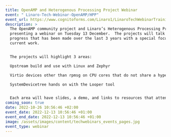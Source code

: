 ```yaml
---
title: OpenAMP and Heterogenous Processing Project Webinar
event: " Linaro-Tech-Webinar-OpenAMP/HPP"
event_url: https://www.cognitoforms.com/Linaro1/LinaroTechWebinarTrainingOpenAMPHPP
description: >
  The OpenAMP community project and Linaro’s Heterogenous Processing Project are
  presenting a webinar on Tuesday 13 December.  The projects will talk about
  progress that has been made over the last 3 years with a special focus on
  current work.  


  The projects will highlight 3 areas:

  Upstream build and use with Linux and Zephyr

  Virtio devices other than rpmsg on CPU cores that do not share a hypervisor

  SystemDevicetree hands on with the Looper tool


  Each area will have slides, a demo, and links to resources that attendees can try out on their own after the event. Live Q&A will occur during the event and a Discord channel will be available for people wanting to engage afterward.
coming_soon: true
date: 2022-10-26 10:56:46 +02:00
event_date: 2022-12-13 10:56:46 +01:00
event_end_date: 2022-12-13 10:56:46 +01:00
image: /assets/images/content/techwebinars_events_pages.jpg
event_type: webinar
---
```

